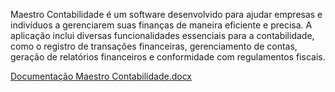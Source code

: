 Maestro Contabilidade é um software desenvolvido para ajudar empresas e indivíduos a gerenciarem suas finanças de maneira eficiente e precisa. A aplicação inclui diversas funcionalidades essenciais para a contabilidade, como o registro de transações financeiras, gerenciamento de contas, geração de relatórios financeiros e conformidade com regulamentos fiscais.

[Documentação Maestro Contabilidade.docx](https://github.com/user-attachments/files/15595039/Documentacao.Maestro.Contabilidade.docx)
